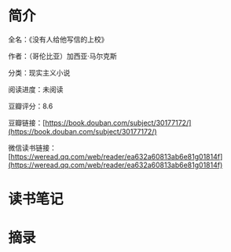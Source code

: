 # 简介

全名：《没有人给他写信的上校》

作者：（哥伦比亚）加西亚·马尔克斯

分类：现实主义小说

阅读进度：未阅读

豆瓣评分：8.6

豆瓣链接：[https://book.douban.com/subject/30177172/](https://book.douban.com/subject/30177172/)

微信读书链接：[https://weread.qq.com/web/reader/ea632a60813ab6e81g01814f](https://weread.qq.com/web/reader/ea632a60813ab6e81g01814f)

# 读书笔记



# 摘录


